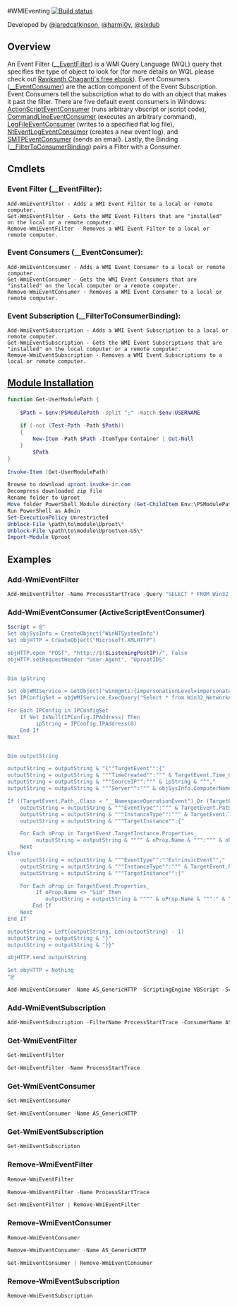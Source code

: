 #WMIEventing [![Build status](https://ci.appveyor.com/api/projects/status/d40ntb7284up5f98?svg=true)](https://ci.appveyor.com/project/Invoke-IR/wmieventing)

Developed by [@jaredcatkinson](https://twitter.com/jaredcatkinson), [@harmj0y](https://twitter.com/harmj0y), [@sixdub](https://twitter.com/sixdub)

## Overview
An Event Filter ([__EventFilter](https://msdn.microsoft.com/en-us/library/aa394639(v=vs.85).aspx)) is a WMI Query Language (WQL) query that specifies the type of object to look for (for more details on WQL please check out [Ravikanth Chaganti's free ebook](http://www.ravichaganti.com/blog/ebook-wmi-query-language-via-powershell/)). Event Consumers ([__EventConsumer](https://msdn.microsoft.com/en-us/library/aa394635(v=vs.85).aspx)) are the action component of the Event Subscription. Event Consumers tell the subscription what to do with an object that makes it past the filter. There are five default event consumers in Windows: [ActionScriptEventConsumer](https://msdn.microsoft.com/en-us/library/aa384749(v=vs.85).aspx) (runs arbitrary vbscript or jscript code), [CommandLineEventConsumer](https://msdn.microsoft.com/en-us/library/aa389231(v=vs.85).aspx) (executes an arbitrary command), [LogFileEventConsumer](https://msdn.microsoft.com/en-us/library/aa392277(v=vs.85).aspx) (writes to a specified flat log file), [NtEventLogEventConsumer](https://msdn.microsoft.com/en-us/library/aa392715(v=vs.85).aspx) (creates a new event log), and [SMTPEventConsumer](https://msdn.microsoft.com/en-us/library/aa393629(v=vs.85).aspx) (sends an email). Lastly, the Binding ([__FilterToConsumerBinding](https://msdn.microsoft.com/en-us/library/aa394647(v=vs.85).aspx)) pairs a Filter with a Consumer.

## Cmdlets
### Event Filter (__EventFilter):
```
Add-WmiEventFilter - Adds a WMI Event Filter to a local or remote computer.
Get-WmiEventFilter - Gets the WMI Event Filters that are "installed" on the local or a remote computer.
Remove-WmiEventFilter - Removes a WMI Event Filter to a local or remote computer.
```

### Event Consumers (__EventConsumer):
```
Add-WmiEventConsumer - Adds a WMI Event Consumer to a local or remote computer.
Get-WmiEventConsumer - Gets the WMI Event Consumers that are "installed" on the local computer or a remote computer.
Remove-WmiEventConsumer - Removes a WMI Event Consumer to a local or remote computer.
```

### Event Subscription (__FilterToConsumerBinding):
```
Add-WmiEventSubscription - Adds a WMI Event Subscription to a local or remote computer.
Get-WmiEventSubscription - Gets the WMI Event Subscriptions that are "installed" on the local computer or a remote computer.
Remove-WmiEventSubscription - Removes a WMI Event Subscriptions to a local or remote computer.
```

## [Module Installation](https://msdn.microsoft.com/en-us/library/dd878350(v=vs.85).aspx)
```powershell
function Get-UserModulePath {
 
    $Path = $env:PSModulePath -split ";" -match $env:USERNAME
 
    if (-not (Test-Path -Path $Path))
    {
        New-Item -Path $Path -ItemType Container | Out-Null
    }
        $Path
}
 
Invoke-Item (Get-UserModulePath)
```

```powershell
Browse to download.uproot.invoke-ir.com
Decompress downloaded zip file
Rename folder to Uproot
Move folder PowerShell Module directory (Get-ChildItem Env:\PSModulePath | Select-Object -ExpandProperty Value)
Run PowerShell as Admin
Set-ExecutionPolicy Unrestricted
Unblock-File \path\to\module\Uproot\*
Unblock-File \path\to\module\Uproot\en-US\*
Import-Module Uproot
```

## Examples
### Add-WmiEventFilter
```powershell
Add-WmiEventFilter -Name ProcessStartTrace -Query "SELECT * FROM Win32_ProcessStartTrace"
```

### Add-WmiEventConsumer (ActiveScriptEventConsumer)
```powershell
$script = @"
Set objSysInfo = CreateObject("WinNTSystemInfo")
Set objHTTP = CreateObject("Microsoft.XMLHTTP")

objHTTP.open "POST", "http://$($ListeningPostIP)/", False
objHTTP.setRequestHeader "User-Agent", "UprootIDS"


Dim ipString

Set objWMIService = GetObject("winmgmts:{impersonationLevel=impersonate}!\\localhost\root\cimv2")
Set IPConfigSet = objWMIService.ExecQuery("Select * from Win32_NetworkAdapterConfiguration Where IPEnabled=TRUE")

For Each IPConfig in IPConfigSet
    If Not IsNull(IPConfig.IPAddress) Then 
         ipString = IPConfig.IPAddress(0)
    End If
Next


Dim outputString

outputString = outputString & "{""TargetEvent"":{"
outputString = outputString & """TimeCreated"":""" & TargetEvent.Time_Created & ""","
outputString = outputString & """SourceIP"":""" & ipString & ""","
outputString = outputString & """Server"":""" & objSysInfo.ComputerName & ""","

If ((TargetEvent.Path_.Class = "__NamespaceOperationEvent") Or (TargetEvent.Path_.Class = "__NamespaceModificationEvent") Or (TargetEvent.Path_.Class = "__NamespaceDeletionEvent") Or (TargetEvent.Path_.Class = "__NamespaceCreationEvent") Or (TargetEvent.Path_.Class = "__ClassOperationEvent") Or (TargetEvent.Path_.Class = "__ClassModificationEvent") Or (TargetEvent.Path_.Class = "__ClassCreationEvent") Or (TargetEvent.Path_.Class = "__InstanceOperationEvent") Or (TargetEvent.Path_.Class = "__InstanceCreationEvent") Or (TargetEvent.Path_.Class = "__MethodInvocationEvent") Or (TargetEvent.Path_.Class = "__InstanceModificationEvent") Or (TargetEvent.Path_.Class = "__InstanceDeletionEvent") Or (TargetEvent.Path_.Class = "__TimerEvent")) Then
    outputString = outputString & """EventType"":""" & TargetEvent.Path_.Class & ""","
    outputString = outputString & """InstanceType"":""" & TargetEvent.TargetInstance.Path_.Class & ""","
    outputString = outputString & """TargetInstance"":{"

    For Each oProp in TargetEvent.TargetInstance.Properties_
         outputString = outputString & """" & oProp.Name & """:""" & oProp & ""","
    Next
Else
    outputString = outputString & """EventType"":""ExtrinsicEvent"","
    outputString = outputString & """InstanceType"":""" & TargetEvent.Path_.Class & ""","
    outputString = outputString & """TargetInstance"":{"

    For Each oProp in TargetEvent.Properties_
         If oProp.Name <> "Sid" Then
            outputString = outputString & """" & oProp.Name & """:" & """" & oProp & ""","
        End If
    Next
End If

outputString = Left(outputString, Len(outputString) - 1)
outputString = outputString & "}"
outputString = outputString & "}}"

objHTTP.send outputString

Set objHTTP = Nothing
"@

Add-WmiEventConsumer -Name AS_GenericHTTP -ScriptingEngine VBScript -ScriptText $script
```

### Add-WmiEventSubscription
```powershell
Add-WmiEventSubscription -FilterName ProcessStartTrace -ConsumerName AS_GenericHTTP -ConsumerType ActiveScriptEventConsumer
```

### Get-WmiEventFilter
```powershell
Get-WmiEventFilter
```

```powershell
Get-WmiEventFilter -Name ProcessStartTrace
```

### Get-WmiEventConsumer
```powershell
Get-WmiEventConsumer
```

```powershell
Get-WmiEventConsumer -Name AS_GenericHTTP
```

### Get-WmiEventSubscription
```powershell
Get-WmiEventSubscripton
```

### Remove-WmiEventFilter
```powershell
Remove-WmiEventFilter
```

```powershell
Remove-WmiEventFilter -Name ProcessStartTrace
```

```powershell
Get-WmiEventFilter | Remove-WmiEventFilter
```

### Remove-WmiEventConsumer
```powershell
Remove-WmiEventConsumer
```

```powershell
Remove-WmiEventConsumer -Name AS_GenericHTTP
```

```powershell
Get-WmiEventConsumer | Remove-WmiEventConsumer
```

### Remove-WmiEventSubscription
```powershell
Remove-WmiEventSubscription
```

